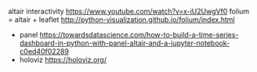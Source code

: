 altair interactivity https://www.youtube.com/watch?v=x-iU2UwgVf0
folium = altair + leaflet http://python-visualization.github.io/folium/index.html


- panel https://towardsdatascience.com/how-to-build-a-time-series-dashboard-in-python-with-panel-altair-and-a-jupyter-notebook-c0ed40f02289
- holoviz https://holoviz.org/
